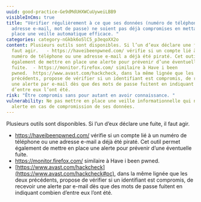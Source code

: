 ```yaml
---
uuid: good-practice-Ge9dMdUHXWCuUyweiLBB9
visibleInCms: true
title: "Vérifier régulièrement à ce que ses données (numéro de téléphone,
  adresse e-mail, mot de passe) ne soient pas déjà compromises en mettant en
  place une veille automatique efficace. "
categories: category-nGkbk6oSlC5_p3eqoXX2o
content: Plusieurs outils sont disponibles. Si l’un d’eux déclare une fuite, il
  faut agir.   - https://haveibeenpwned.com/ vérifie si un compte lié à un
  numéro de téléphone ou une adresse e-mail a déjà été piraté. Cet outil permet
  également de mettre en place une alerte pour prévenir d’une éventuelle
  fuite.  - https://monitor.firefox.com/ similaire à Have i been
  pwned.  https://www.avast.com/hackcheck, dans la même lignée que les deux
  précédents, propose de vérifier si un identifiant est compromis, de recevoir
  une alerte par e-mail dès que des mots de passe fuitent en indiquant combien
  d’entre eux l’ont été.
risk: "Être compromis sans pour autant en avoir connaissance. "
vulnerability: Ne pas mettre en place une veille informationnelle qui nous
  alerte en cas de compromission de ses données.
---
```

<!--StartFragment-->

Plusieurs outils sont disponibles. Si l’un d’eux déclare une fuite, il faut agir. 

* <https://haveibeenpwned.com/> vérifie si un compte lié à un numéro de téléphone ou une adresse e-mail a déjà été piraté. Cet outil permet également de mettre en place une alerte pour prévenir d’une éventuelle fuite. 
* <https://monitor.firefox.com/> similaire à Have i been pwned. [](https://www.avast.com/hackcheck#pc)
* [https://www.avast.com/hackcheck](https://www.avast.com/hackcheck#pc), dans la même lignée que les deux précédents, propose de vérifier si un identifiant est compromis, de recevoir une alerte par e-mail dès que des mots de passe fuitent en indiquant combien d’entre eux l’ont été.

<!--EndFragment-->